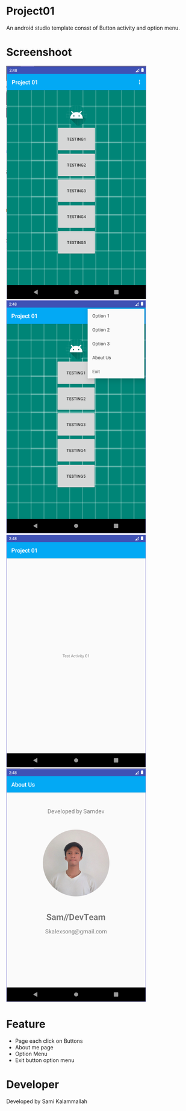 # Project01
An android studio template consst of Button activity and option menu.

# Screenshoot
![Screenshot01](screenshot/1.PNG?raw=true "Optional Title")
![Screenshot01](screenshot/2.PNG?raw=true "Optional Title")
![Screenshot01](screenshot/3.PNG?raw=true "Optional Title")
![Screenshot01](screenshot/4.PNG?raw=true "Optional Title")

# Feature
- Page each click on Buttons
- About me page
- Option Menu
- Exit button option menu

# Developer
Developed by Sami Kalammallah